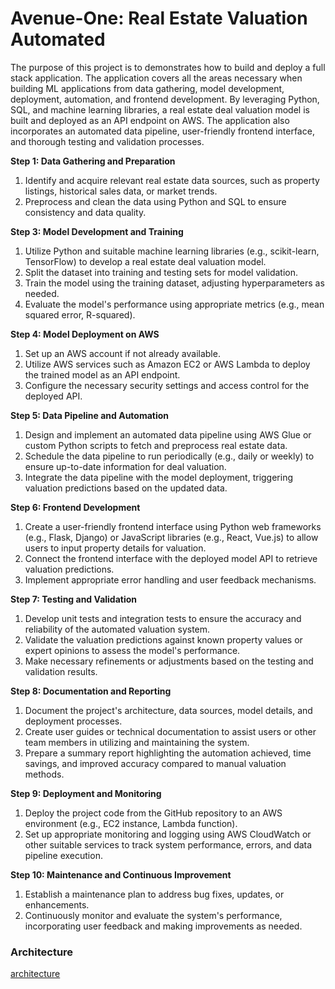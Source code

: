 # Avenue-One: Real Estate Valuation Automated
The purpose of this project is to demonstrates how to build and deploy a full stack application. The application covers all the areas necessary when building ML applications from data gathering, model development, deployment, automation, and frontend development. By leveraging Python, SQL, and machine learning libraries, a real estate deal valuation model is built and deployed as an API endpoint on AWS. The application also incorporates an automated data pipeline, user-friendly frontend interface, and thorough testing and validation processes.

**Step 1: Data Gathering and Preparation**
1. Identify and acquire relevant real estate data sources, such as property listings, historical sales data, or market trends.
2. Preprocess and clean the data using Python and SQL to ensure consistency and data quality.

**Step 3: Model Development and Training**
1. Utilize Python and suitable machine learning libraries (e.g., scikit-learn, TensorFlow) to develop a real estate deal valuation model.
2. Split the dataset into training and testing sets for model validation.
3. Train the model using the training dataset, adjusting hyperparameters as needed.
4. Evaluate the model's performance using appropriate metrics (e.g., mean squared error, R-squared).

**Step 4: Model Deployment on AWS**
1. Set up an AWS account if not already available.
2. Utilize AWS services such as Amazon EC2 or AWS Lambda to deploy the trained model as an API endpoint.
3. Configure the necessary security settings and access control for the deployed API.

**Step 5: Data Pipeline and Automation**
1. Design and implement an automated data pipeline using AWS Glue or custom Python scripts to fetch and preprocess real estate data.
2. Schedule the data pipeline to run periodically (e.g., daily or weekly) to ensure up-to-date information for deal valuation.
3. Integrate the data pipeline with the model deployment, triggering valuation predictions based on the updated data.

**Step 6: Frontend Development**
1. Create a user-friendly frontend interface using Python web frameworks (e.g., Flask, Django) or JavaScript libraries (e.g., React, Vue.js) to allow users to input property details for valuation.
2. Connect the frontend interface with the deployed model API to retrieve valuation predictions.
3. Implement appropriate error handling and user feedback mechanisms.

**Step 7: Testing and Validation**
1. Develop unit tests and integration tests to ensure the accuracy and reliability of the automated valuation system.
2. Validate the valuation predictions against known property values or expert opinions to assess the model's performance.
3. Make necessary refinements or adjustments based on the testing and validation results.

**Step 8: Documentation and Reporting**
1. Document the project's architecture, data sources, model details, and deployment processes.
2. Create user guides or technical documentation to assist users or other team members in utilizing and maintaining the system.
3. Prepare a summary report highlighting the automation achieved, time savings, and improved accuracy compared to manual valuation methods.

**Step 9: Deployment and Monitoring**
1. Deploy the project code from the GitHub repository to an AWS environment (e.g., EC2 instance, Lambda function).
2. Set up appropriate monitoring and logging using AWS CloudWatch or other suitable services to track system performance, errors, and data pipeline execution.

**Step 10: Maintenance and Continuous Improvement**
1. Establish a maintenance plan to address bug fixes, updates, or enhancements.
2. Continuously monitor and evaluate the system's performance, incorporating user feedback and making improvements as needed.


### Architecture
[architecture](architecture.svg)